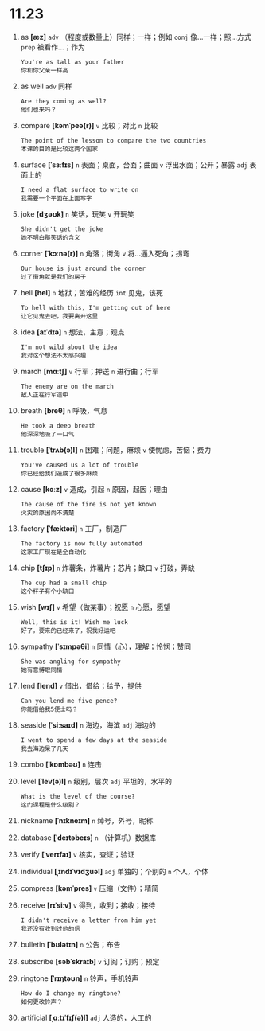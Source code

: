 # 11.23

1. as **[æz]** `adv` （程度或数量上）同样；一样；例如 `conj` 像...一样；照...方式 `prep` 被看作...；作为

   ```
   You're as tall as your father
   你和你父亲一样高
   ```

2. as well `adv` 同样

   ```
   Are they coming as well?
   他们也来吗？
   ```

3. compare **[kəmˈpeə(r)]** `v` 比较；对比 `n` 比较

   ```
   The point of the lesson to compare the two countries
   本课的目的是比较这两个国家
   ```

4. surface **[ˈsɜːfɪs]** `n` 表面；桌面，台面；曲面 `v` 浮出水面；公开；暴露 `adj` 表面上的

   ```
   I need a flat surface to write on
   我需要一个平面在上面写字
   ```

5. joke **[dʒəʊk]** `n` 笑话，玩笑 `v` 开玩笑

   ```
   She didn't get the joke
   她不明白那笑话的含义
   ```

6. corner **[ˈkɔːnə(r)]** `n` 角落；街角 `v` 将...逼入死角；拐弯

   ```
   Our house is just around the corner
   过了街角就是我们的房子
   ```

7. hell **[hel]** `n` 地狱；苦难的经历 `int` 见鬼，该死

   ```
   To hell with this, I'm getting out of here
   让它见鬼去吧，我要离开这里
   ```

8. idea **[aɪˈdɪə]** `n` 想法，主意；观点

   ```
   I'm not wild about the idea
   我对这个想法不太感兴趣
   ```

9. march **[mɑːtʃ]** `v` 行军；押送 `n` 进行曲；行军

   ```
   The enemy are on the march
   敌人正在行军途中
   ```

10. breath **[breθ]** `n` 呼吸，气息

    ```
    He took a deep breath
    他深深地吸了一口气
    ```

11. trouble **[ˈtrʌb(ə)l]** `n` 困难；问题，麻烦 `v` 使忧虑，苦恼；费力

    ```
    You've caused us a lot of trouble
    你已经给我们造成了很多麻烦
    ```

12. cause **[kɔːz]** `v` 造成，引起 `n` 原因，起因；理由

    ```
    The cause of the fire is not yet known
    火灾的原因尚不清楚
    ```

13. factory **[ˈfæktəri]** `n` 工厂，制造厂

    ```
    The factory is now fully automated
    这家工厂现在是全自动化
    ```

14. chip **[tʃɪp]** `n` 炸薯条，炸薯片；芯片；缺口 `v` 打破，弄缺

    ```
    The cup had a small chip
    这个杯子有个小缺口
    ```

15. wish **[wɪʃ]** `v` 希望（做某事）；祝愿 `n` 心愿，愿望

    ```
    Well, this is it! Wish me luck
    好了，要来的已经来了，祝我好运吧
    ```

16. sympathy **[ˈsɪmpəθi]** `n` 同情（心），理解；怜悯；赞同

    ```
    She was angling for sympathy
    她有意博取同情
    ```

17. lend **[lend]** `v` 借出，借给；给予，提供

    ```
    Can you lend me five pence?
    你能借给我5便士吗？
    ```

18. seaside **[ˈsiːsaɪd]** `n` 海边，海滨 `adj` 海边的

    ```
    I went to spend a few days at the seaside
    我去海边呆了几天
    ```

19. combo **[ˈkɒmbəʊ]** `n` 连击

20. level **[ˈlev(ə)l]** `n` 级别，层次 `adj` 平坦的，水平的

    ```
    What is the level of the course?
    这门课程是什么级别？
    ```

21. nickname **[ˈnɪkneɪm]** `n` 绰号，外号，昵称

22. database **[ˈdeɪtəbeɪs]** `n` （计算机）数据库

23. verify **[ˈverɪfaɪ]** `v` 核实，查证；验证

24. individual **[ˌɪndɪˈvɪdʒuəl]** `adj` 单独的；个别的 `n` 个人，个体

25. compress **[kəmˈpres]** `v` 压缩（文件）；精简

26. receive **[rɪˈsiːv]** `v` 得到，收到；接收；接待

    ```
    I didn't receive a letter from him yet
    我还没有收到过他的信
    ```

27. bulletin **[ˈbʊlətɪn]** `n` 公告；布告

28. subscribe **[səbˈskraɪb]** `v` 订阅；订购；预定

29. ringtone **[ˈrɪŋtəʊn]** `n` 铃声，手机铃声

    ```
    How do I change my ringtone?
    如何更改铃声？
    ```

30. artificial **[ˌɑːtɪˈfɪʃ(ə)l]** `adj` 人造的，人工的
